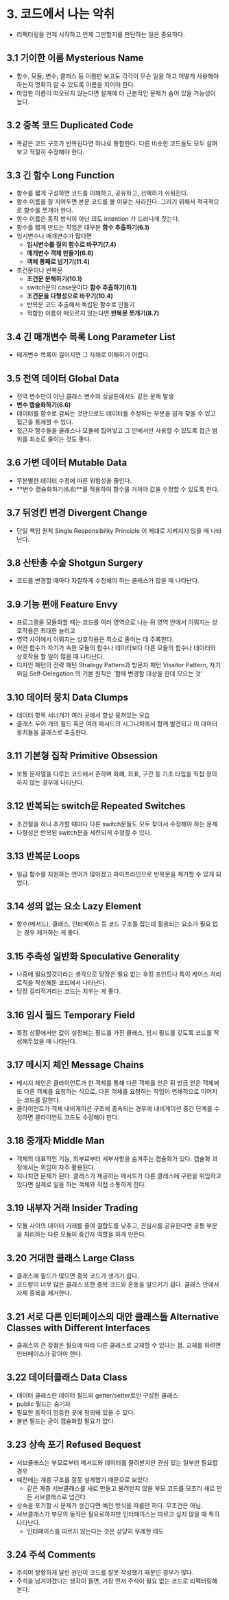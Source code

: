 # 3. 코드에서 나는 악취
- 리팩터링을 언제 시작하고 언제 그만할지를 판단하는 일은 중요하다.
## 3.1 기이한 이름 Mysterious Name
- 함수, 모듈, 변수, 클래스 등 이름만 보고도 각각이 무슨 일을 하고 어떻게 사용해야 하는지 명확히 알 수 있도록 이름을 지어야 한다.
- 마땅한 이름이 떠오르지 않는다면 설계에 더 근본적인 문제가 숨어 있을 가능성이 높다.
## 3.2 중복 코드 Duplicated Code
- 똑같은 코드 구조가 반복된다면 하나로 통합한다. 다른 비슷한 코드들도 모두 살펴보고 적절히 수정해야 한다.
## 3.3 긴 함수 Long Function
- 함수를 짧게 구성하면 코드를 이해하고, 공유하고, 선택하기 쉬워진다.
- 함수 이름을 잘 지어두면 본문 코드를 볼 이유는 사라진다. 그러기 위해서 적극적으로 함수를 쪼개야 한다.
- 함수 이름은 동작 방식이 아닌 의도 intention 가 드러나게 짓는다.
- 함수를 짧게 만드는 작업은 대부분 **함수 추출하기(6.1)**
- 임시변수나 매개변수가 많다면
  - **임시변수를 질의 함수로 바꾸기(7.4)**
  - **매개변수 객체 만들기(6.8)**
  - **객체 통째로 넘기기(11.4)**
- 조건문이나 반복문
  - **조건문 분해하기(10.1)**
  - switch문의 case문마다 **함수 추출하기(6.1)**
  - **조건문을 다형성으로 바꾸기(10.4)**
  - 반복문 코드 추출해서 독립된 함수로 만들기 
  - 적합한 이름이 떠오르지 않는다면 **반복문 쪼개기(8.7)**
## 3.4 긴 매개변수 목록 Long Parameter List
- 매개변수 목록이 길어지면 그 자체로 이해하기 어렵다.
## 3.5 전역 데이터 Global Data
- 전역 변수만이 아닌 클래스 변수와 싱글톤에서도 같은 문제 발생
- **변수 캡슐화하기(6.6)**
- 데이터를 함수로 감싸는 것만으로도 데이터를 수정하는 부분을 쉽게 찾을 수 있고 접근을 통제할 수 있다.
- 접근자 함수들을 클래스나 모듈에 집어넣고 그 안에서만 사용할 수 있도록 접근 범위를 최소로 줄이는 것도 좋다.
## 3.6 가변 데이터 Mutable Data
- 무분별한 데이터 수정에 따른 위험성을 줄인다.
- **변수 캡슐화하기(6.6)**를 적용하여 함수를 거쳐야 값을 수정할 수 있도록 한다.
## 3.7 뒤엉킨 변경 Divergent Change
- 단일 책임 원칙 Single Responsibility Principle 이 제대로 지켜지지 않을 때 나타난다.
## 3.8 산탄총 수술 Shotgun Surgery
- 코드를 변경할 때마다 자잘하게 수정해야 하는 클래스가 많을 때 나타난다.
## 3.9 기능 편애 Feature Envy
- 프로그램을 모듈화할 때는 코드를 여러 영역으로 나눈 뒤 영역 안에서 이뤄지는 상호작용은 최대한 늘리고 
- 영역 사이에서 이뤄지는 상호작용은 최소로 줄이는 데 주룍한다.
- 어떤 함수가 자기가 속한 모듈의 함수나 데이터보다 다른 모듈의 함수나 데이터와 상호작용 할 일이 많을 때 나타난다.
- 디자인 패턴의 전략 패턴 Strategy Pattern과 방문자 패턴 Vissitor Pattern, 자기 위임 Self-Delegation 의 기본 원칙은 '함께 변경할 대상을 한데 모으는 것'
## 3.10 데이터 뭉치 Data Clumps
- 데이터 항목 서너개가 여러 곳에서 항상 뭉쳐있는 모습
- 클래스 두어 개의 필드 혹은 여러 메서드의 시그니처에서 함께 발견되고 이 데이터 뭉치들을 클래스로 추출한다.
## 3.11 기본형 집착 Primitive Obsession
- 보통 문자열을 다루는 코드에서 흔하며 화폐, 좌표, 구간 등 기초 타입을 직접 정의하지 않는 경우에 나타난다.
## 3.12 반복되는 switch문 Repeated Switches
- 조건절을 하나 추가할 때마다 다른 switch문들도 모두 찾아서 수정해야 하는 문제
- 다형성은 반복된 switch문을 세련되게 수정할 수 있다.
## 3.13 반복문 Loops
- 일급 함수를 지원하는 언어가 많아졌고 파이프라인으로 반복문을 제거할 수 있게 되었다.
## 3.14 성의 없는 요소 Lazy Element
- 함수(메서드), 클래스, 인터페이스 등 코드 구조를 잡는데 활용되는 요소가 필요 없는 경우 제거하는 게 좋다.
## 3.15 추측성 일반화 Speculative Generality
- 나중에 필요할것이라는 생각으로 당장은 필요 없는 후킹 포인트나 특이 케이스 처리 로직을 작성해둔 코드에서 나타난다.
- 당장 걸리적거리는 코드는 치우는 게 좋다.
## 3.16 임시 필드 Temporary Field
- 특정 상황에서만 값이 설정되는 필드를 가진 클래스, 임시 필드를 갖도록 코드를 작성해두었을 때 나타난다.
## 3.17 메시지 체인 Message Chains
- 메시지 체인은 클라이언트가 한 객체를 통해 다른 객체를 얻은 뒤 방금 얻은 객체에 또 다른 객체를 요청하는 식으로, 다른 객체를 요청하는 작업이 연쇄적으로 이어지는 코드를 말한다.
- 클라이언트가 객체 내비게이션 구조에 종속되는 경우에 내비게이션 중간 단계를 수정하면 클라이언트 코드도 수정해야 한다.
## 3.18 중개자 Middle Man
- 객체의 대표적인 기능, 외부로부터 세부사항을 숨겨주는 캡슐화가 있다. 캡슐화 과정에서는 위임이 자주 활용된다.
- 지나치면 문제가 된다. 클래스가 제공하는 메서드가 다른 클래스에 구현을 위임하고 있다면 실제로 일을 하는 객체와 직접 소통하게 한다.
## 3.19 내부자 거래 Insider Trading
- 모듈 사이의 데이터 거래를 줄여 결합도를 낮추고, 관심사를 공유한다면 공통 부분을 처리하는 다른 모듈이 중간자 역할을 하게 만든다.
## 3.20 거대한 클래스 Large Class
- 클래스에 필드가 많으면 중복 코드가 생기기 쉽다.
- 코드량이 너무 많은 클래스 또한 중복 코드와 혼동을 일으키기 쉽다. 클래스 안에서 자체 중복을 제거한다.
## 3.21 서로 다른 인터페이스의 대안 클래스들 Alternative Classes with Different Interfaces
- 클래스의 큰 장점은 필요에 따라 다른 클래스로 교체할 수 있다는 점. 교체를 하려면 인터페이스가 같아야 한다.
## 3.22 데이터클래스 Data Class
- 데이터 클래스란 데이터 필드와 getter/setter로만 구성된 클래스
- public 필드는 숨기자
- 필요한 동작이 엉뚱한 곳에 정의돼 있을 수 있다.
- 불변 필드는 굳이 캡슐화할 필요가 없다.
## 3.23 상속 포기 Refused Bequest
- 서브클래스는 부모로부터 메서드와 데이터를 물려받지만 관심 있는 일부만 필요할 경우
- 예전에는 계층 구조를 잘못 설계했기 때문으로 보았다.
  - 같은 계층 서브클래스를 새로 만들고 물려받지 않을 부모 코드를 모조리 새로 만든 서브클래스로 넘긴다.
- 상속을 포기할 시 문제가 생긴다면 예전 방식을 따를만 하다. 무조건은 아님.
- 서브클래스가 부모의 동작은 필요로하지만 인터페이스는 따르고 싶지 않을 때 특히 나타난다.
  - 인터페이스를 따르지 않는다는 것은 상당히 무례한 태도
## 3.24 주석 Comments
- 주석이 장황하게 달린 원인이 코드를 잘못 작성했기 때문인 경우가 많다.
- 주석을 남겨야겠다는 생각이 들면, 가장 먼저 주석이 필요 없는 코드로 리팩터링해본다.

